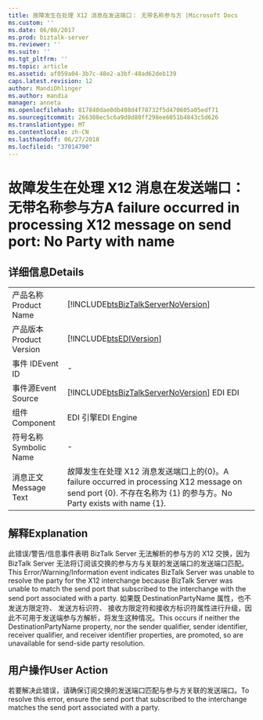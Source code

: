 ```yaml
---
title: 故障发生在处理 X12 消息在发送端口： 无带名称参与方 |Microsoft Docs
ms.custom: ''
ms.date: 06/08/2017
ms.prod: biztalk-server
ms.reviewer: ''
ms.suite: ''
ms.tgt_pltfrm: ''
ms.topic: article
ms.assetid: af059a04-3b7c-48e2-a3bf-48ad62deb139
caps.latest.revision: 12
author: MandiOhlinger
ms.author: mandia
manager: anneta
ms.openlocfilehash: 817840dae0db408d4f78732f5d470605a05edf71
ms.sourcegitcommit: 266308ec5c6a9d8d80ff298ee6051b4843c5d626
ms.translationtype: MT
ms.contentlocale: zh-CN
ms.lasthandoff: 06/27/2018
ms.locfileid: "37014790"
---
```

# <a name="a-failure-occurred-in-processing-x12-message-on-send-port-no-party-with-name"></a><span data-ttu-id="d0a20-102">故障发生在处理 X12 消息在发送端口： 无带名称参与方</span><span class="sxs-lookup"><span data-stu-id="d0a20-102">A failure occurred in processing X12 message on send port: No Party with name</span></span>
## <a name="details"></a><span data-ttu-id="d0a20-103">详细信息</span><span class="sxs-lookup"><span data-stu-id="d0a20-103">Details</span></span>  
  
|                 |                                                                                               |
|-----------------|-----------------------------------------------------------------------------------------------|
|  <span data-ttu-id="d0a20-104">产品名称</span><span class="sxs-lookup"><span data-stu-id="d0a20-104">Product Name</span></span>   |      [!INCLUDE[btsBizTalkServerNoVersion](../includes/btsbiztalkservernoversion-md.md)]       |
| <span data-ttu-id="d0a20-105">产品版本</span><span class="sxs-lookup"><span data-stu-id="d0a20-105">Product Version</span></span> |                  [!INCLUDE[btsEDIVersion](../includes/btsediversion-md.md)]                   |
|    <span data-ttu-id="d0a20-106">事件 ID</span><span class="sxs-lookup"><span data-stu-id="d0a20-106">Event ID</span></span>     |                                               -                                               |
|  <span data-ttu-id="d0a20-107">事件源</span><span class="sxs-lookup"><span data-stu-id="d0a20-107">Event Source</span></span>   |    [!INCLUDE[btsBizTalkServerNoVersion](../includes/btsbiztalkservernoversion-md.md)]<span data-ttu-id="d0a20-108"> EDI</span><span class="sxs-lookup"><span data-stu-id="d0a20-108"> EDI</span></span>     |
|    <span data-ttu-id="d0a20-109">组件</span><span class="sxs-lookup"><span data-stu-id="d0a20-109">Component</span></span>    |                                          <span data-ttu-id="d0a20-110">EDI 引擎</span><span class="sxs-lookup"><span data-stu-id="d0a20-110">EDI Engine</span></span>                                           |
|  <span data-ttu-id="d0a20-111">符号名称</span><span class="sxs-lookup"><span data-stu-id="d0a20-111">Symbolic Name</span></span>  |                                               -                                               |
|  <span data-ttu-id="d0a20-112">消息正文</span><span class="sxs-lookup"><span data-stu-id="d0a20-112">Message Text</span></span>   | <span data-ttu-id="d0a20-113">故障发生在处理 X12 消息发送端口上的{0}。</span><span class="sxs-lookup"><span data-stu-id="d0a20-113">A failure occurred in processing X12 message on send port {0}.</span></span> <span data-ttu-id="d0a20-114">不存在名称为 {1} 的参与方。</span><span class="sxs-lookup"><span data-stu-id="d0a20-114">No Party exists with name {1}.</span></span> |
  
## <a name="explanation"></a><span data-ttu-id="d0a20-115">解释</span><span class="sxs-lookup"><span data-stu-id="d0a20-115">Explanation</span></span>  
 <span data-ttu-id="d0a20-116">此错误/警告/信息事件表明 BizTalk Server 无法解析的参与方的 X12 交换，因为 BizTalk Server 无法将订阅该交换的参与方与关联的发送端口的发送端口匹配。</span><span class="sxs-lookup"><span data-stu-id="d0a20-116">This Error/Warning/Information event indicates BizTalk Server was unable to resolve the party for the X12 interchange because BizTalk Server was unable to match the send port that subscribed to the interchange with the send port associated with a party.</span></span> <span data-ttu-id="d0a20-117">如果既 DestinationPartyName 属性，也不发送方限定符、 发送方标识符、 接收方限定符和接收方标识符属性进行升级，因此不可用于发送端参与方解析，将发生这种情况。</span><span class="sxs-lookup"><span data-stu-id="d0a20-117">This occurs if neither the DestinationPartyName property, nor the sender qualifier, sender identifier, receiver qualifier, and receiver identifier properties, are promoted, so are unavailable for send-side party resolution.</span></span>  
  
## <a name="user-action"></a><span data-ttu-id="d0a20-118">用户操作</span><span class="sxs-lookup"><span data-stu-id="d0a20-118">User Action</span></span>  
 <span data-ttu-id="d0a20-119">若要解决此错误，请确保订阅交换的发送端口匹配与参与方关联的发送端口。</span><span class="sxs-lookup"><span data-stu-id="d0a20-119">To resolve this error, ensure the send port that subscribed to the interchange matches the send port associated with a party.</span></span>